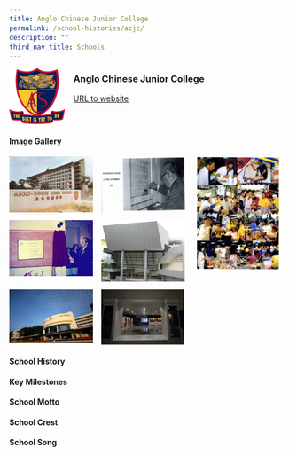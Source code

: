 ```yaml
---
title: Anglo Chinese Junior College
permalink: /school-histories/acjc/
description: ""
third_nav_title: Schools
---
```

<img src="/images/acjc1.png" style="width:20%;margin-right:15px;" align = "left">

### **Anglo Chinese Junior College**
[URL to website](https://admiraltysec.moe.edu.sg/)

<br clear="left">

#### **Image Gallery**
<p><a href="https://staging.d1yxymztqoj7qn.amplifyapp.com/images/acjc2.jpg">  
<img src="/images/acjc2.jpg" style="width:30%;margin-right:15px;" align = "left">
</a></p>

<p><a href="https://staging.d1yxymztqoj7qn.amplifyapp.com/images/acjc3.jpg">  
<img src="/images/acjc3.jpg" style="width:30%;margin-right:15px;" align = "left">
</a></p>

<p><a href="https://staging.d1yxymztqoj7qn.amplifyapp.com/images/acjc4.jpg">  
<img src="/images/acjc4.jpg" style="width:30%;margin-right:15px;" align = "right">
</a></p>

<br clear="left">

<p><a href="https://staging.d1yxymztqoj7qn.amplifyapp.com/images/acjc5.jpg">  
<img src="/images/acjc5.jpg" style="width:30%;margin-right:15px;" align = "left">
</a></p>

<p><a href="https://staging.d1yxymztqoj7qn.amplifyapp.com/images/acjc6.jpg">  
<img src="/images/acjc6.jpg" style="width:30%;margin-right:15px;" align = "left">
</a></p>

<br clear="left">

<p><a href="https://staging.d1yxymztqoj7qn.amplifyapp.com/images/acjc7.jpg">  
<img src="/images/acjc7.jpg" style="width:30%;margin-right:15px;" align = "left">
</a></p>

<p><a href="https://staging.d1yxymztqoj7qn.amplifyapp.com/images/acjc8.jpg">  
<img src="/images/acjc8.jpg" style="width:30%;margin-right:15px;" align = "left">
</a></p>

<br clear="left">

#### **School History**


#### **Key Milestones**


#### **School Motto**


#### **School Crest**


#### **School Song**

